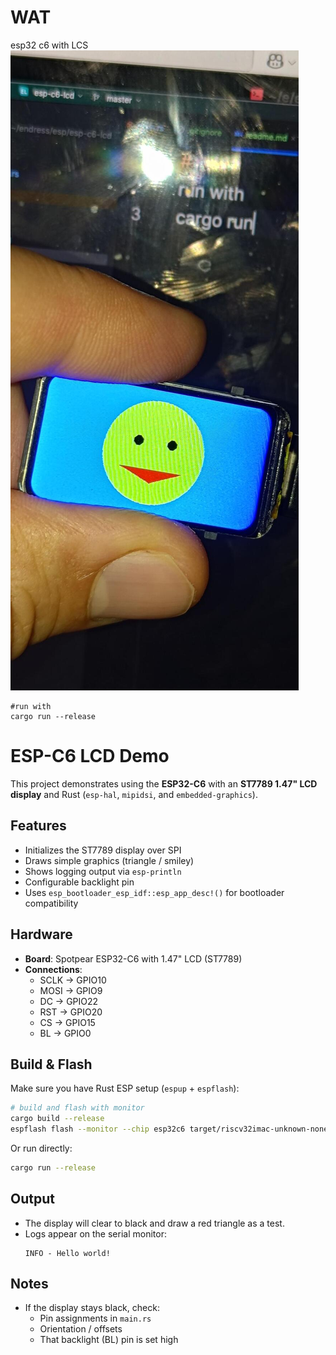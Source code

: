 # WAT 
esp32 c6 with LCS
![Esp32C6WIthLCD_small.jpeg](docs/Esp32C6WIthLCD_small.jpeg)
```
#run with 
cargo run --release
```
# ESP-C6 LCD Demo

This project demonstrates using the **ESP32-C6** with an **ST7789 1.47" LCD display** and Rust (`esp-hal`, `mipidsi`, and `embedded-graphics`).

## Features
- Initializes the ST7789 display over SPI
- Draws simple graphics (triangle / smiley)
- Shows logging output via `esp-println`
- Configurable backlight pin
- Uses `esp_bootloader_esp_idf::esp_app_desc!()` for bootloader compatibility

## Hardware
- **Board**: Spotpear ESP32-C6 with 1.47" LCD (ST7789)
- **Connections**:
  - SCLK → GPIO10
  - MOSI → GPIO9
  - DC   → GPIO22
  - RST  → GPIO20
  - CS   → GPIO15
  - BL   → GPIO0

## Build & Flash
Make sure you have Rust ESP setup (`espup` + `espflash`):

```bash
# build and flash with monitor
cargo build --release
espflash flash --monitor --chip esp32c6 target/riscv32imac-unknown-none-elf/release/esp-c6-lcd
```

Or run directly:
```bash
cargo run --release
```

## Output
- The display will clear to black and draw a red triangle as a test.
- Logs appear on the serial monitor:
  ```
  INFO - Hello world!
  ```

## Notes
- If the display stays black, check:
  - Pin assignments in `main.rs`
  - Orientation / offsets
  - That backlight (BL) pin is set high